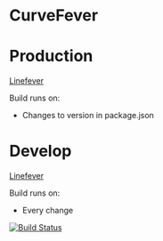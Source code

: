 # CurveFever

# Production

[Linefever](https://linefever.ollioddi.dk)

Build runs on:

-   Changes to version in package.json

# Develop

[Linefever](https://betafever.ollioddi.dk)

Build runs on:

-   Every change

[![Build Status](https://drone.ollioddi.dk/api/badges/P2-AAU-SW2/Curve-Fever/status.svg?ref=refs/heads/develop)](https://drone.ollioddi.dk/P2-AAU-SW2/Curve-Fever)
